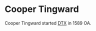 # Cooper Tingward

<meta property="og:description" content="Cooper Tingward started DTX in 1589 OA.">

Cooper Tingward started [DTX](../../organizations/other/dtx.md) in 1589 OA.